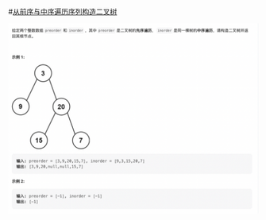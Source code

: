 #[从前序与中序遍历序列构造二叉树](https://leetcode.cn/problems/construct-binary-tree-from-preorder-and-inorder-traversal/)

<img src="./question.png" alt="从前序与中序遍历序列构造二叉树"/>
